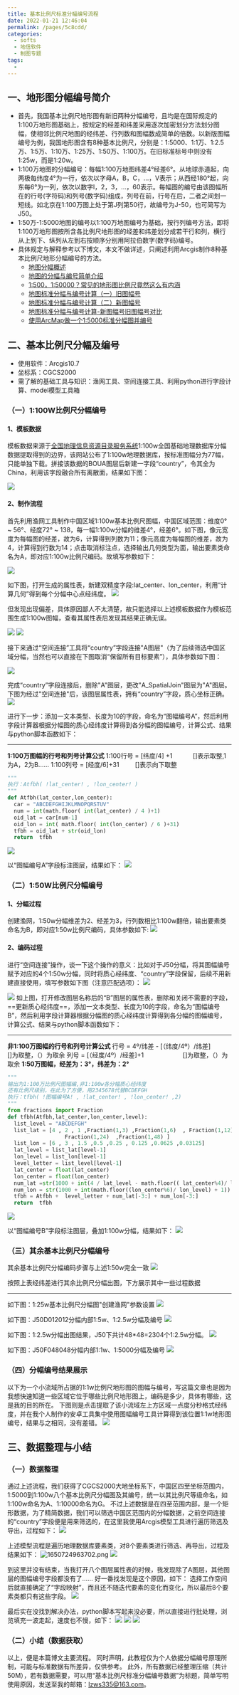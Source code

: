 ```yaml
---
title: 基本比例尺标准分幅编号流程
date: 2022-01-21 12:46:04
permalink: /pages/5c8cdd/
categories:
  - softs
  - 地信软件
  - 制图专题
tags:
  - 
---
```


## 一、地形图分幅编号简介
* 首先，我国基本比例尺地形图有新旧两种分幅编号，且均是在国际规定的1:100万地形图基础上，按规定的经差和纬差采用逐次加密划分方法划分图幅，使相邻比例尺地图的经纬差、行列数和图幅数成简单的倍数。以新版图幅编号为例，我国地形图含有8种基本比例尺，分别是：1:5000、1:1万、1:2.5万、1:5万、1:10万、1:25万、1:50万、1:100万。在旧标准标号中则没有1:25w，而是1:20w。
* 1:100万地图的分幅编号：每幅1:100万地图纬差4°经差6°。从地球赤道起，向两极每纬度4°为一行，依次以字母A，B，C，…，V表示；从西经180°起，向东每6°为一列，依次以数字l，2，3，…，60表示。每幅图的编号由该图幅所在的行号(字符码)和列号(数字码)组成，列号在前，行号在后，二者之间划一短线。如北京在1:100万图上处于第J列第50行，故编号为J-50，也可简写为J50。
* 1:50万-1:5000地图的编号以1:100万地图编号为基础，按行列编号方法，即将1:100万地形图按所含各比例尺地形图的经差和纬差划分成若干行和列，横行从上到下、纵列从左到右按顺序分别用阿拉伯数字(数字码)编号。
* 具体规定与解释参考以下博文，本文不做详述，只阐述利用Arcgis制作8种基本比例尺地形分幅编号的方法。
    * [地图分幅概述](https://www.cnblogs.com/wicked-fly/p/4736911.html)
    * [地图的分幅与编号简单介绍](https://zhuanlan.zhihu.com/p/155744489)
    * [1:500，1:50000？常见的地形图比例尺竟然这么有内涵](https://mp.weixin.qq.com/s/V9AdPjqWZVAMETRrek4Rnw)
    * [地图标准分幅与编号计算（一）旧图幅号](https://www.jianshu.com/p/344e1693bb9e)
    * [地图标准分幅与编号计算（二）新图幅号](https://www.jianshu.com/p/d11c7f7e6613)
    * [地图标准分幅与编号计算-新图幅号旧图幅号对比](https://www.ogis.com.cn/archives/map_subdivision_number_calculation.html)
    * [使用ArcMap做一个1:5000标准分幅图并编号](https://www.cnblogs.com/yzhyingcool/tag/ArcGis/)

## 二、基本比例尺分幅及编号
* 使用软件：Arcgis10.7
* 坐标系：CGCS2000
* 需了解的基础工具与知识：渔网工具、空间连接工具、利用python进行字段计算、model模型工具箱

### （一）1:100W比例尺分幅编号
#### 1、模板数据
模板数据来源于[全国地理信息资源目录服务系统](https://www.webmap.cn/main.do?method=index)1:100w全国基础地理数据库分幅数据提取得到的边界，该网站公布了1:100w地理数据库，按标准图幅分为77幅，只能单独下载。拼接该数据的BOUA图层后新建一字段“country”，令其全为China，利用该字段融合所有离散面，结果如下图：

![](http://pics.landcover100.com/pics///62640f1e6e981.png)

#### 2、制作流程
首先利用渔网工具制作中国区域1:100w基本比例尺图幅，中国区域范围：维度0° ~ 56°、经度72° ~ 138，每一幅1:100w分幅的维差4°，经差6°。如下图，像元宽度为每幅图的经差，故为6，计算得到列数为11；像元高度为每幅图的维差，故为4，计算得到行数为14；点击取消标注点，选择输出几何类型为面，输出要素类命名为A，即对应1:100w比例尺编码。故填写参数如下：

![](http://pics.landcover100.com/pics///62640f2b4b706.png)

如下图，打开生成的属性表，新建双精度字段:lat_center、lon_center，利用“计算几何”得到每个分幅中心点经纬度。
![](http://pics.landcover100.com/pics///62640f39052a4.png)

但发现出现偏差，具体原因鄙人不太清楚，故只能选择以上述模板数据作为模板范围生成1:100w图幅，查看其属性表后发现其结果正确无误。

![](http://pics.landcover100.com/pics///62640f46e07bf.png)
![](http://pics.landcover100.com/pics///62640f564ac9d.png)

接下来通过“空间连接”工具将“country”字段连接"A图层"（为了后续筛选中国区域分幅，当然也可以直接在下图取消“保留所有目标要素”），具体参数如下图：

![](http://pics.landcover100.com/pics///62640f64b6f9f.png)

完成“country”字段连接后，删除"A"图层，更改"A_SpatialJoin"图层为"A"图层。
下图为经过"空间连接"后，该图层属性表，拥有“country”字段，质心坐标正确。
![](http://pics.landcover100.com/pics///62640f781d6e8.png)

进行下一步：添加一文本类型、长度为10的字段，命名为“图幅编号A”，然后利用字段计算器根据分幅图的质心经纬度计算得到各分幅的图幅编号，计算公式、结果与python脚本函数如下：
* * *
**1:100万图幅的行号和列号计算公式**
1:100行号 = [纬度/4] +1    []表示取整,1为A，2为B......
1:100列号 = [经度/6]+31        []表示向下取整
```python
"""
执行：Atfbh( !lat_center! , !lon_center! )
"""	
def Atfbh(lat_center,lon_center):
  car = "ABCDEFGHIJKLMNOPQRSTUV"
  num = int(math.floor( int(lat_center) / 4 )+1)
  oid_lat = car[num-1]
  oid_lon = int( math.floor( int(lon_center) / 6 )+31)
  tfbh = oid_lat + str(oid_lon)
  return  tfbh
```
![](http://pics.landcover100.com/pics///62640f87cd631.png)

以“图幅编号A”字段标注图层，结果如下：
![](http://pics.landcover100.com/pics///62640f97be3d4.png)

### （二）1:50W比例尺分幅编号
#### 1、分幅过程
创建渔网，1:50w分幅维差为2、经差为3，行列数相比1:100w翻倍，输出要素类命名为B，即对应1:50w比例尺编码，具体参数如下:
![](http://pics.landcover100.com/pics///62640fa4daeb6.png)

#### 2、编码过程
进行“空间连接”操作，谈一下这个操作的意义：比如对于J50分幅，将其图幅编号赋予对应的4个1:50w分幅，同时将质心经纬度、“country”字段保留，后续不用新建直接使用，填写参数如下图（注意匹配选项）：
![](http://pics.landcover100.com/pics///626410f0a0144.png)

![](http://pics.landcover100.com/pics///62640fc6470f4.png)
如上图，打开修改图层名称后的“B”图层的属性表，删除和关闭不需要的字段，==更新质心经纬度==，添加一文本类型、长度为10的字段，命名为“图幅编号B”，然后利用字段计算器根据分幅图的质心经纬度计算得到各分幅的图幅编号，计算公式、结果与python脚本函数如下：

* * *
**非1:100万图幅的行号和列号计算公式**
行号 = 4º/纬差 - [（纬度/4º）/纬差]    []为取整，（）为取余
列号 = [（经度/4º）/经差]+1       []为取整，（）为取余
**1:50万图幅，经差为：3°，纬差为：2°**

```python
"""
输出为1:100万比例尺图幅编,非1:100w各分幅质心经纬度
还有比例尺级别，在此为了方便，用2345678代替BCDEFGH
执行：tfbh( !图幅编号A! , !lat_center! , !lon_center! ,2)
"""
from fractions import Fraction
def tfbh(Atfbh,lat_center,lon_center,level):
  list_level = "ABCDEFGH"
  list_lat = [4 , 2 , 1 ,Fraction(1,3) ,Fraction(1,6)  , Fraction(1,12) ,
                  Fraction(1,24)  ,Fraction(1,48) ]
  list_lon = [6 , 3 , 1.5 ,0.5 ,0.25 , 0.125 ,0.0625 ,0.03125]
  lat_level = list_lat[level-1]
  lon_level = list_lon[level-1]
  level_letter = list_level[level-1]
  lat_center = float(lat_center)
  lon_center = float(lon_center)
  num_lat =str(1000 + int(4 / lat_level - math.floor(( lat_center%4)/ lat_level )))
  num_lon = str(1000 + int(math.floor((lon_center%6)/ lon_level) + 1))
  tfbh = Atfbh +  level_letter + num_lat[-3:] + num_lon[-3:]
  return  tfbh
```
![](http://pics.landcover100.com/pics///62640fd7d07e1.png)

以“图幅编号B”字段标注图层，叠加1:100w分幅，结果如下：
![](http://pics.landcover100.com/pics///62640fe7e24e6.png)

### （三）其余基本比例尺分幅编号
其余基本比例尺分幅编码步骤与上述1:50w完全一致
![](http://pics.landcover100.com/pics///62640ff63c89c.png)

按照上表经纬差进行其余比例尺分幅出图，下方展示其中一些过程数据
* * *
如下图：1:25w基本比例尺分幅图"创建渔网"参数设置
![](http://pics.landcover100.com/pics///6264100b40405.png)

如下图：J50D012012分幅内部1:5w、1:2.5w分幅及编号
![](http://pics.landcover100.com/pics///6264101ec9ba6.png)

如下图：1:2.5w分幅出图结果，J50下共计48*48=2304个1:2.5w分幅。
![](http://pics.landcover100.com/pics///6264102cb32a7.png)

如下图：J50F048048分幅内部1:1w、1:5000分幅及编号
![](http://pics.landcover100.com/pics///6264103a63901.png)

### （四）分幅编号结果展示
以下为一个小流域所占据的1:1w比例尺地形图的图幅与编号，写这篇文章也是因为我想快速知道一些区域它位于哪些比例尺地形图上，编码是多少，具体有哪些，这是我的目的所在。
下图则是点击提取了该小流域左上方区域一点度分秒格式经纬度，并在我个人制作的安卓工具集中使用图幅编号工具计算得到该位置1:1w地形图编号，结果与之相同，没有差错。
![](http://pics.landcover100.com/pics///626410482f390.png)

## 三、数据整理与小结
### （一）数据整理
通过上述流程，我们获得了CGCS2000大地坐标系下，中国区四至坐标范围内，1:5000到1:100w八个基本比例尺分幅图及其编号，统一以其比例尺等级命名，如1:100w命名为A、1:10000命名为G。
不过上述数据是在四至范围内部，是一个矩形数据，为了精简数据，我们可以筛选中国区范围内的分幅数据，之前空间连接的“country”字段便是用来筛选的，在这里我使用Arcgis模型工具进行遍历筛选及导出，过程如下：
![](http://pics.landcover100.com/pics///6264105539f67.png)

上述模型流程是遍历地理数据库要素类，对8个要素类进行筛选、再导出，过程及结果如下：
![1650724963702.png](http://pics.landcover100.com/pics///626410641975d.png)
![](http://pics.landcover100.com/pics///626410795a740.png)

到这里并没有结束，当我打开八个图层属性表的时候，我发现除了A图层，其他图层的图幅编号字段都没有了......
好一番找发现是这个原因，如下：
选择工作空间后就直接确定了“字段映射”，而且还不随迭代要素的变化而变化，所以最后8个要素类都只有这些字段。
![](http://pics.landcover100.com/pics///6264109a5fed7.png)

最后实在没找到解决办法，python脚本写起来没必要，所以直接进行批处理，浏览填充一波走起，速度也不慢，如下：
![](http://pics.landcover100.com/pics///626410a9ae1a1.png)
![](http://pics.landcover100.com/pics///626410c596d4e.png)
![](http://pics.landcover100.com/pics///626410d3803cd.png)

### （二）小结（数据获取）
以上，便是本篇博文主要流程。
同时声明，此教程仅为个人依据分幅编号原理所制，可能与标准数据有所差异，仅供参考。
此外，所有数据已经整理压缩（共计50M），若有数据需要，可以用“基本比例尺标准分幅编号数据”为标题，简单写明使用原因，发送至我的邮箱：lzws335@163.com。

